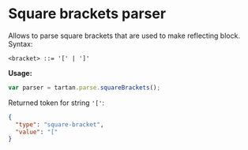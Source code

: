 # Square brackets parser

Allows to parse square brackets that are used to make reflecting block. Syntax:
```bnf
<bracket> ::= '[' | ']' 
```

**Usage:** 
```javascript
var parser = tartan.parse.squareBrackets();
```

Returned token for string `'['`:
```json
{
  "type": "square-bracket",
  "value": "["
}
```

